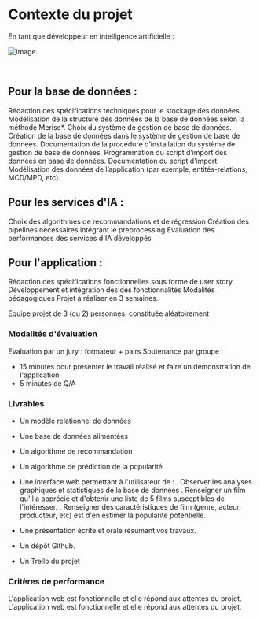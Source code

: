 # Contexte du projet
En tant que développeur en intelligence artificielle :

![image](https://github.com/PierreCav/ProjetNetfloox/assets/152514498/d413d922-cde8-4e3d-83f2-9451e87dee72)


​

## Pour la base de données :

Rédaction des spécifications techniques pour le stockage des données.
Modélisation de la structure des données de la base de données selon la méthode Merise*.
Choix du système de gestion de base de données.
Création de la base de données dans le système de gestion de base de données.
Documentation de la procédure d’installation du système de gestion de base de données.
Programmation du script d’import des données en base de données.
Documentation du script d’import.
Modélisation des données de l’application (par exemple, entités-relations, MCD/MPD, etc).
​

## Pour les services d'IA :

Choix des algorithmes de recommandations et de régression
Création des pipelines nécessaires intégrant le preprocessing
Evaluation des performances des services d'IA développés
​

## Pour l'application :

Rédaction des spécifications fonctionnelles sous forme de user story.
Développement et intégration des des fonctionnalités
Modalités pédagogiques
Projet à réaliser en 3 semaines.

Equipe projet de 3 (ou 2) personnes, constituée aléatoirement

### Modalités d'évaluation
Evaluation par un jury : formateur + pairs
Soutenance par groupe :
- 15 minutes pour présenter le travail réalisé et faire un démonstration de l'application
- 5 minutes de Q/A

### Livrables
- Un modèle relationnel de données
- Une base de données alimentées
- Un algorithme de recommandation
- Un algorithme de prédiction de la popularité
- Une interface web permettant à l'utilisateur de :
. Observer les analyses graphiques et statistiques de la base de données
. Renseigner un film qu'il a apprécié et d'obtenir une liste de 5 films susceptibles de l'intéresser.
. Renseigner des caractéristiques de film (genre, acteur, producteur, etc) est d'en estimer la popularité potentielle.

- Une présentation écrite et orale résumant vos travaux.
- Un dépôt Github.
- Un Trello du projet

### Critères de performance
L'application web est fonctionnelle et elle répond aux attentes du projet.
L'application web est fonctionnelle et elle répond aux attentes du projet.
